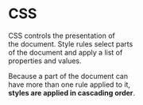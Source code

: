 <h1>CSS</h1>

<p>CSS controls the presentation of <br>
the document. Style rules select parts <br>
of the document and apply a list of  <br>
properties and values.</p>

<p>Because a part of the document can <br>
have more than one rule applied to it, <br>
<b>styles are applied in cascading order</b>.</p> 
